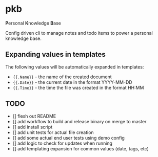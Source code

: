 # pkb

**P**ersonal **K**nowledge **B**ase

Config driven cli to manage notes and todo items to power a personal knowledge base.

## Expanding values in templates

The following values will be automatically expanded in templates:

- `{{.Name}}` - the name of the created document
- `{{.Date}}` - the current date in the format YYYY-MM-DD
- `{{.Time}}` - the time the file was created in the format HH:MM

## TODO

- [] flesh out README
- [] add workflow to build and release binary on merge to master
- [] add install script
- [] add unit tests for actual file creation
- [] add some actual end user tests using demo config
- [] add logic to check for updates when running
- [] add templating expansion for common values (date, tags, etc)
